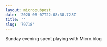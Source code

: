 ```yaml
---
layout: micropubpost
date: '2020-06-07T22:08:38.728Z'
title: ''
slug: '79718'
---
```

Sunday evening spent playing with Micro.blog
